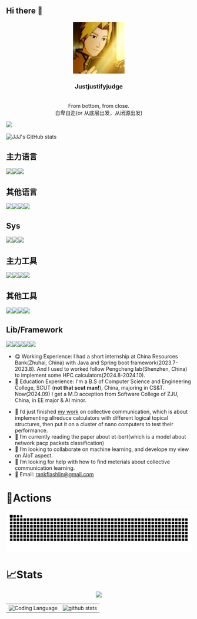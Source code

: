 ## Hi there 👋
<p align="center">
  <img width="140" src="./asset/logo.jpg" alt="Justjustifyjudge logo">
  <h3 align="center">Justjustifyjudge</h3>
  <p align="center">
    <br>From bottom, from close. <br />
    自卑自迩(or 从底层出发，从闭源出发)
</p>
</p>

<img src="https://profile-counter.glitch.me/{Justjustifyjudge}/count.svg" />

![JJJ's GitHub stats](https://github-readme-stats.vercel.app/api?username=Justjustifyjudge&count_private=true&show_icons=true&theme=dark)

<!-- ![welcome](https://api.xecades.xyz/api?img=1&bg=170%2C48%2C48%2C0&github=Justjustifyjudge&email=lyiwu1207%40foxmail.com&quote=%E5%8A%A0%E6%B2%B9%5Ev%5E) -->

## 主力语言

![](https://img.shields.io/badge/python-3776AB?style=for-the-badge&logo=python&logoColor=FFFFFF)![](https://img.shields.io/badge/c++-00599C?style=for-the-badge&logo=cplusplus&logoColor=FFFFFF)![](https://img.shields.io/badge/-00599C?style=for-the-badge&logo=c++&logoColor=FFFFFF)


## 其他语言
![](https://img.shields.io/badge/Java-007396?style=for-the-badge&logo=openjdk&logoColor=FFFFFF)![](https://img.shields.io/badge/Vue-00599C?style=for-the-badge&logo=vue.js&logoColor=FFFFFF)![](https://img.shields.io/badge/Rust-008512?style=for-the-badge&logo=Rust&logoColor=FFFFFF)![](https://img.shields.io/badge/CSharp-00A78A?style=for-the-badge&logo=C#&logoColor=FFFFFF)


## Sys

![](https://img.shields.io/badge/windows-0078D4?style=for-the-badge&logo=windows11&logoColor=ffffff)![](https://img.shields.io/badge/ubuntu-E95420?style=for-the-badge&logo=ubuntu&logoColor=ffffff)![](https://img.shields.io/badge/linux-FCC624?style=for-the-badge&logo=linux&logoColor=ffffff)

## 主力工具

![](https://img.shields.io/badge/VScode-5196BA4?style=for-the-badge&logo=VScode&logoColor=ffffff)![](https://img.shields.io/badge/git-0078D4?style=for-the-badge&logo=git&logoColor=ffffff)![](https://img.shields.io/badge/cargo-4125B9?style=for-the-badge&logo=cargo&logoColor=ffffff)![](https://img.shields.io/badge/markdown-000000?style=for-the-badge&logo=markdown&logoColor=ffffff)

## 其他工具

![](https://img.shields.io/badge/Visual%20Stdio%202022-ABCDEF?style=for-the-badge&logo=&logoColor=ffffff)![](https://img.shields.io/badge/Vim-7582BE?style=for-the-badge&logo=vim&logoColor=ffffff)![](https://img.shields.io/badge/Pycharm-445566?style=for-the-badge&logo=pycharm&logoColor=ffffff)![](https://img.shields.io/badge/IDEA-00BE82?style=for-the-badge&logo=jetbrains&logoColor=ffffff)

## Lib/Framework

![](https://img.shields.io/badge/opencv-5C3EE8?style=for-the-badge&logo=opencv&logoColor=ffffff)![](https://img.shields.io/badge/pytorch-EE4C2C?style=for-the-badge&logo=pytorch&logoColor=ffffff)![](https://img.shields.io/badge/ultralytics-FF0066?style=for-the-badge&logo=ultralytics&logoColor=ffffff)![](https://img.shields.io/badge/tensorflow-FF6F00?style=for-the-badge&logo=tensorflow&logoColor=ffffff)![](https://img.shields.io/badge/paddlepaddle-0048FF?style=for-the-badge&logo=paddlepaddle&logoColor=ffffff)

<!-- <details> -->

  - 😋 Working Experience: I had a short internship at China Resources Bank(Zhuhai, China) with Java and Spring boot framework(2023.7-2023.8). And I used to worked follow Pengcheng lab(Shenzhen, China) to implement some HPC calculators(2024.8-2024.10).
  - 🤪 Education Experience: I'm a B.S of Computer Science and Engineering College, SCUT (<strong>not that scut man!</strong>), China, majoring in CS&T. Now(2024.09) I get a M.D acception from Software College of ZJU, China, in EE major & AI minor.

<!-- </details> -->

<!-- <details> -->
  
  - 🔭 I’d just finished [my work](https://github.com/Justjustifyjudge/repo4mpi.git) on collective communication, which is about implementing allreduce calculators with different logical topical structures, then put it on a cluster of nano computers to test their performance. 
  - 🌱 I’m currently reading the paper about et-bert(which is a model about network pacp packets classification)
  - 👯 I’m looking to collaborate on machine learning, and develope my view on AIoT aspect.
  - 🤔 I’m looking for help with how to find meterials about collective communication learning.
  - 💬 Email: rankflashlin@gmail.com
<!-- </details> -->

# 🔭Actions

<div align="center">
    <img alt="github contribution grid snake animation" src="github-contribution-grid-snake.svg">
</div>




# 📈Stats

<div align="center">
    <img height="150px" src="https://github-profile-trophy.vercel.app/?username=Justjustifyjudge&&title=MultiLanguage,Repositories,Commits&column=3&margin-w=30&margin-h=15"/>
</div>

<p align="center">
  <table>
    <tr>
      <td>
        <img alt="Coding Language" src="https://github-readme-stats.vercel.app/api/top-langs/?username=Justjustifyjudge&layout=compact&theme=light&hide_border=true" height="150px" />
      </td>
      <td>
        <img alt="github stats" src="https://stats.justsong.cn/api/github?username=Justjustifyjudge" height="165px" />
      </td>
    </tr>
  </table>
</p>
